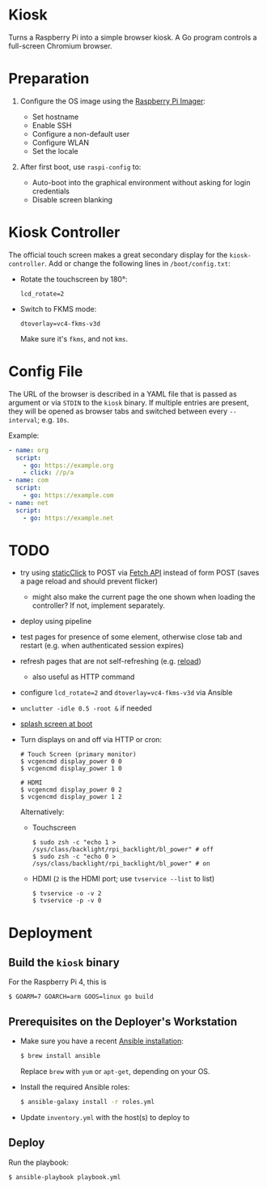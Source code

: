 # Kiosk

Turns a Raspberry Pi into a simple browser kiosk. A Go program controls a full-screen Chromium browser.

# Preparation

1. Configure the OS image using the [Raspberry Pi Imager](https://www.raspberrypi.com/software/):

   - Set hostname
   - Enable SSH
   - Configure a non-default user
   - Configure WLAN
   - Set the locale

1. After first boot, use `raspi-config` to:

   - Auto-boot into the graphical environment without asking for login credentials
   - Disable screen blanking

# Kiosk Controller

The official touch screen makes a great secondary display for the `kiosk-controller`. Add or change the following lines in `/boot/config.txt`:

* Rotate the touchscreen by 180°:

  ```
  lcd_rotate=2
  ```

* Switch to FKMS mode:

  ```
  dtoverlay=vc4-fkms-v3d
  ```

  Make sure it's `fkms`, and not `kms`.

# Config File

The URL of the browser is described in a YAML file that is passed as argument or via `STDIN` to the `kiosk` binary. If multiple entries are present, they will be opened as browser tabs and switched between every `--interval`; e.g. `10s`.

Example:

```yaml
- name: org
  script:
    - go: https://example.org
    - click: //p/a
- name: com
  script:
    - go: https://example.com
- name: net
  script:
    - go: https://example.net
```

# TODO

- try using [staticClick](https://flickity.metafizzy.co/events.html#staticclick) to POST via [Fetch API](https://attacomsian.com/blog/xhr-post-request) instead of form POST (saves a page reload and should prevent flicker)
  - might also make the current page the one shown when loading the controller? If not, implement separately.
- deploy using pipeline
- test pages for presence of some element, otherwise close tab and restart (e.g. when authenticated session expires)
- refresh pages that are not self-refreshing (e.g. [reload](https://github.com/chromedp/chromedp/blob/a3b306adf4a8348197a7927cacf3e77077121dd5/nav.go#L89))
  - also useful as HTTP command
- configure `lcd_rotate=2` and `dtoverlay=vc4-fkms-v3d` via Ansible
- `unclutter -idle 0.5 -root &` if needed
- [splash screen at boot](https://github.com/guysoft/FullPageOS/blob/master/src/modules/fullpageos/filesystem/root_init/etc/systemd/system/splashscreen.service)
- Turn displays on and off via HTTP or cron:

  ```command
  # Touch Screen (primary monitor)
  $ vcgencmd display_power 0 0
  $ vcgencmd display_power 1 0

  # HDMI
  $ vcgencmd display_power 0 2
  $ vcgencmd display_power 1 2
  ```

  Alternatively:

  * Touchscreen

    ```command
    $ sudo zsh -c "echo 1 > /sys/class/backlight/rpi_backlight/bl_power" # off
    $ sudo zsh -c "echo 0 > /sys/class/backlight/rpi_backlight/bl_power" # on
    ```


  * HDMI (`2` is the HDMI port; use `tvservice --list` to list)

    ```command
    $ tvservice -o -v 2
    $ tvservice -p -v 0
    ```

# Deployment

## Build the `kiosk` binary

For the Raspberry Pi 4, this is

```command
$ GOARM=7 GOARCH=arm GOOS=linux go build
```

## Prerequisites on the Deployer's Workstation

* Make sure you have a recent [Ansible installation](http://docs.ansible.com/ansible/intro_installation.html):

  ```bash
  $ brew install ansible
  ```

  Replace `brew` with `yum` or `apt-get`, depending on your OS.

* Install the required Ansible roles:

  ```bash
  $ ansible-galaxy install -r roles.yml
  ```

* Update `inventory.yml` with the host(s) to deploy to

## Deploy

Run the playbook:

```bash
$ ansible-playbook playbook.yml
```
